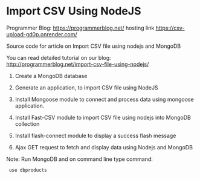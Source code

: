# Import CSV Using NodeJS

Programmer Blog: https://programmerblog.net/
 hosting link https://csv-upload-gd0p.onrender.com/

Source code for article on Import CSV file using nodejs and MongoDB

You can read detailed tutorial on our blog: http://programmerblog.net/import-csv-file-using-nodejs/

   
1. Create a MongoDB database

2. Generate an application, to import CSV file  using NodeJS

3. Install Mongoose module to connect and process data using mongoose application.

4. Install Fast-CSV module to import CSV file using nodejs into MongoDB collection

5. Install flash-connect module to display a success flash message

6. Ajax GET request to fetch and display data using Nodejs and MongoDB


Note: Run MongoDB and on command line type command: 
    
     use dbproducts
 
